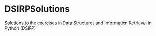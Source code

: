 # DSIRPSolutions
Solutions to the exercises in Data Structures and Information Retrieval in Python (DSIRP)
